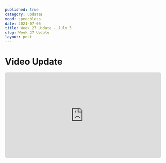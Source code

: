 ```yaml
---
published: true
category: updates
mood: speechless
date: 2021-07-05
title: Week 27 Update - July 5
slug: Week 27 Update
layout: post
---
```



# Video Update

<div style="position:relative;height:0;width:100%;padding-bottom:55.00000000000001%"><iframe src="https://app.sendspark.com/embed/gkqs5jkr21zhxf1me8uce36l19y4qfcb" frameBorder="0" style="position:absolute;width:100%;height:100%;border-radius:6px;left:0;top:0" allowfullscreen=""></iframe></div>

<!--more-->

    
